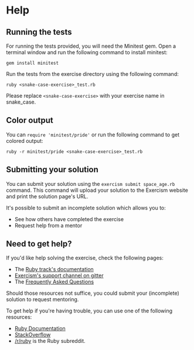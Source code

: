 # Help

## Running the tests

For running the tests provided, you will need the Minitest gem. Open a
terminal window and run the following command to install minitest:

```
gem install minitest
```


Run the tests from the exercise directory using the following command:

```
ruby <snake-case-exercise>_test.rb
```

Please replace `<snake-case-exercise>` with your exercise name in snake_case.

## Color output

You can `require 'minitest/pride'` or run the following command to get colored output:

```
ruby -r minitest/pride <snake-case-exercise>_test.rb
```

## Submitting your solution

You can submit your solution using the `exercism submit space_age.rb` command.
This command will upload your solution to the Exercism website and print the solution page's URL.

It's possible to submit an incomplete solution which allows you to:

- See how others have completed the exercise
- Request help from a mentor

## Need to get help?

If you'd like help solving the exercise, check the following pages:

- The [Ruby track's documentation](https://exercism.org/docs/tracks/ruby)
- [Exercism's support channel on gitter](https://gitter.im/exercism/support)
- The [Frequently Asked Questions](https://exercism.org/docs/using/faqs)

Should those resources not suffice, you could submit your (incomplete) solution to request mentoring.

To get help if you're having trouble, you can use one of the following resources:

- [Ruby Documentation](http://ruby-doc.org/)
- [StackOverflow](http://stackoverflow.com/questions/tagged/ruby)
- [/r/ruby](https://www.reddit.com/r/ruby) is the Ruby subreddit.